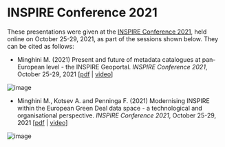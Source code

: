 # INSPIRE Conference 2021
These presentations were given at the [INSPIRE Conference 2021](https://inspire.ec.europa.eu/conference2021/), held online on October 25-29, 2021, as part of the sessions shown below. They can be cited as follows:

* Minghini M. (2021) Present and future of metadata catalogues at pan-European level - the INSPIRE Geoportal. _INSPIRE Conference 2021_, October 25-29, 2021 [[pdf](02_MarcoMinghini_INSPIRE-Geoportal.pdf) | [video](https://inspire.ec.europa.eu/conference2021/livestream/2)]

![image](https://user-images.githubusercontent.com/14758434/140082194-1f3db0e0-4634-4718-a5b9-3530d5b39ca5.png)


* Minghini M., Kotsev A. and Penninga F. (2021) Modernising INSPIRE within the European Green Deal data space - a technological and organisational perspective. _INSPIRE Conference 2021_, October 25-29, 2021 [[pdf](01_Modernising-INSPIRE_JRC_last.pdf) | [video](https://inspire.ec.europa.eu/conference2021/livestream/4)]

![image](https://user-images.githubusercontent.com/14758434/140082301-a2cb3446-43ca-4846-81a5-128123c73c84.png)
